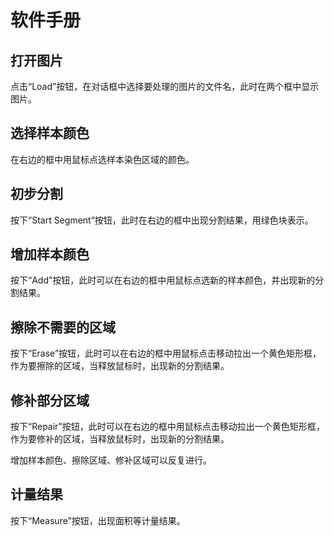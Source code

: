 ﻿
# 软件手册

## 打开图片

点击“Load”按钮，在对话框中选择要处理的图片的文件名，此时在两个框中显示图片。

## 选择样本颜色

在右边的框中用鼠标点选样本染色区域的颜色。

## 初步分割

按下“Start Segment”按钮，此时在右边的框中出现分割结果，用绿色块表示。

## 增加样本颜色

按下“Add”按钮，此时可以在右边的框中用鼠标点选新的样本颜色，并出现新的分割结果。

## 擦除不需要的区域

按下“Erase”按钮，此时可以在右边的框中用鼠标点击移动拉出一个黄色矩形框，
作为要擦除的区域，当释放鼠标时，出现新的分割结果。

## 修补部分区域

按下“Repair”按钮，此时可以在右边的框中用鼠标点击移动拉出一个黄色矩形框，
作为要修补的区域，当释放鼠标时，出现新的分割结果。

增加样本颜色、擦除区域、修补区域可以反复进行。

## 计量结果 

按下“Measure”按钮，出现面积等计量结果。

